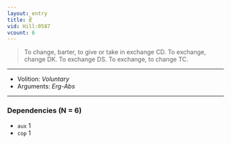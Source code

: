 ```yaml
---
layout: entry
title: རྗེ་
vid: Hill:0587
vcount: 6
---
```

> To change, barter, to give or take in exchange CD\. To exchange, change DK\. To exchange DS\. To exchange, to change TC\.

---
* Volition: _Voluntary_
* Arguments: _Erg-Abs_

---

### Dependencies (N = 6)
* `aux` 1
* `cop` 1
